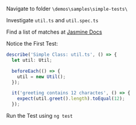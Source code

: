 Navigate to folder `\demos\samples\simple-tests\`

Investigate `util.ts` and `util.spec.ts`

Find a list of matches at [Jasmine Docs](https://jasmine.github.io/api/edge/matchers.html)

Notice the First Test:

```typescript
describe('Simple Class: util.ts', () => {
  let util: Util;

  beforeEach(() => {
    util = new Util();
  });

  it('greeting contains 12 charactes', () => {
    expect(util.greet().length).toEqual(12);
  });
```

Run the Test using `ng test`
